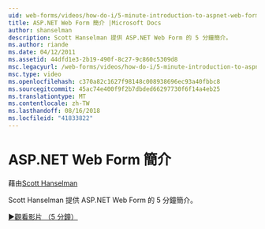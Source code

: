 ```yaml
---
uid: web-forms/videos/how-do-i/5-minute-introduction-to-aspnet-web-forms
title: ASP.NET Web Form 簡介 |Microsoft Docs
author: shanselman
description: Scott Hanselman 提供 ASP.NET Web Form 的 5 分鐘簡介。
ms.author: riande
ms.date: 04/12/2011
ms.assetid: 44dfd1e3-2b19-490f-8c27-9c860c5309d8
msc.legacyurl: /web-forms/videos/how-do-i/5-minute-introduction-to-aspnet-web-forms
msc.type: video
ms.openlocfilehash: c370a82c1627f98148c008938696ec93a40fbbc8
ms.sourcegitcommit: 45ac74e400f9f2b7dbded66297730f6f14a4eb25
ms.translationtype: MT
ms.contentlocale: zh-TW
ms.lasthandoff: 08/16/2018
ms.locfileid: "41833822"
---
```

<a name="intro-to-aspnet-web-forms"></a>ASP.NET Web Form 簡介
====================
藉由[Scott Hanselman](https://github.com/shanselman)

Scott Hanselman 提供 ASP.NET Web Form 的 5 分鐘簡介。

[&#9654;觀看影片 （5 分鐘）](https://channel9.msdn.com/Blogs/ASP-NET-Site-Videos/5-minute-introduction-to-aspnet-web-forms)
